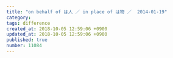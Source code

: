 ```yaml
---
title: "on behalf of は人 ／ in place of は物 ／  2014-01-19"
category: 
tags: difference
created_at: 2018-10-05 12:59:06 +0900
updated_at: 2018-10-05 12:59:06 +0900
published: true
number: 11084
---
```



